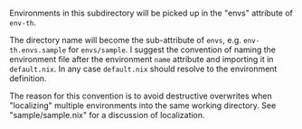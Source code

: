Environments in this subdirectory will be picked up in the "envs" attribute
of `env-th`.

The directory name will become the sub-attribute of `envs`, e.g.
`env-th.envs.sample` for `envs/sample`. I suggest the convention of naming
the environment file after the environment `name` attribute and importing it
in `default.nix`. In any case `default.nix` should resolve to the environment
definition.

The reason for this convention is to avoid destructive overwrites when
"localizing" multiple environments into the same working directory. See
"sample/sample.nix" for a discussion of localization.
